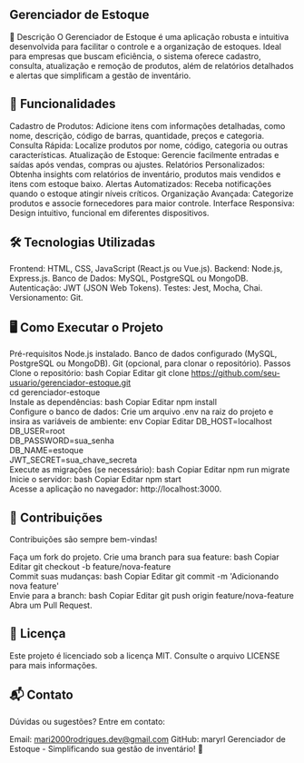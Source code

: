 ## Gerenciador de Estoque
📜 Descrição
O Gerenciador de Estoque é uma aplicação robusta e intuitiva desenvolvida para facilitar o controle e a organização de estoques. Ideal para empresas que buscam eficiência, o sistema oferece cadastro, consulta, atualização e remoção de produtos, além de relatórios detalhados e alertas que simplificam a gestão de inventário.

## 🚀 Funcionalidades
Cadastro de Produtos: Adicione itens com informações detalhadas, como nome, descrição, código de barras, quantidade, preços e categoria.
Consulta Rápida: Localize produtos por nome, código, categoria ou outras características.
Atualização de Estoque: Gerencie facilmente entradas e saídas após vendas, compras ou ajustes.
Relatórios Personalizados: Obtenha insights com relatórios de inventário, produtos mais vendidos e itens com estoque baixo.
Alertas Automatizados: Receba notificações quando o estoque atingir níveis críticos.
Organização Avançada: Categorize produtos e associe fornecedores para maior controle.
Interface Responsiva: Design intuitivo, funcional em diferentes dispositivos.

## 🛠️ Tecnologias Utilizadas
Frontend: HTML, CSS, JavaScript (React.js ou Vue.js).
Backend: Node.js, Express.js.
Banco de Dados: MySQL, PostgreSQL ou MongoDB.
Autenticação: JWT (JSON Web Tokens).
Testes: Jest, Mocha, Chai.
Versionamento: Git.

## 🖥️ Como Executar o Projeto
Pré-requisitos
Node.js instalado.
Banco de dados configurado (MySQL, PostgreSQL ou MongoDB).
Git (opcional, para clonar o repositório).
Passos
Clone o repositório:
bash
Copiar
Editar
git clone https://github.com/seu-usuario/gerenciador-estoque.git  
cd gerenciador-estoque  
Instale as dependências:
bash
Copiar
Editar
npm install  
Configure o banco de dados:
Crie um arquivo .env na raiz do projeto e insira as variáveis de ambiente:
env
Copiar
Editar
DB_HOST=localhost  
DB_USER=root  
DB_PASSWORD=sua_senha  
DB_NAME=estoque  
JWT_SECRET=sua_chave_secreta  
Execute as migrações (se necessário):
bash
Copiar
Editar
npm run migrate  
Inicie o servidor:
bash
Copiar
Editar
npm start  
Acesse a aplicação no navegador:
http://localhost:3000.

## 🤝 Contribuições
Contribuições são sempre bem-vindas!

Faça um fork do projeto.
Crie uma branch para sua feature:
bash
Copiar
Editar
git checkout -b feature/nova-feature  
Commit suas mudanças:
bash
Copiar
Editar
git commit -m 'Adicionando nova feature'  
Envie para a branch:
bash
Copiar
Editar
git push origin feature/nova-feature  
Abra um Pull Request.

## 📄 Licença
Este projeto é licenciado sob a licença MIT. Consulte o arquivo LICENSE para mais informações.

## 📬 Contato
Dúvidas ou sugestões? Entre em contato:

Email: mari2000rodrigues.dev@gmail.com
GitHub: maryrl
Gerenciador de Estoque - Simplificando sua gestão de inventário! 🚀
